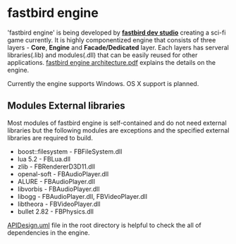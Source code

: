 # fastbird engine
'fastbird engine' is being developed by **[fastbird dev studio](http://jungwan.net)** creating a sci-fi
game currently. It is highly componentized engine that consists of
three layers - **Core**, **Engine** and **Facade/Dedicated** layer. Each layers
has serveral libraries(.lib) and modules(.dll) that can be easily reused for
other applications. [fastbird engine architecture.pdf](http://jungwan.net/publications/fastbird_engine_architecture_en.pdf) 
explains the details on the engine.

Currently the engine supports Windows. OS X support is planned.

## Modules External libraries
Most modules of fastbird engine is self-contained and do not need external
libraries but the following modules are exceptions and the specified external 
libraries are required to build.

* boost::filesystem - FBFileSystem.dll
* lua 5.2 - FBLua.dll
* zlib - FBRendererD3D11.dll
* openal-soft - FBAudioPlayer.dll
* ALURE - FBAudioPlayer.dll
* libvorbis - FBAudioPlayer.dll
* libogg - FBAudioPlayer.dll, FBVideoPlayer.dll
* libtheora - FBVideoPlayer.dll
* bullet 2.82 - FBPhysics.dll

[APIDesign.uml](https://github.com/fastbird/fastbirdEngine/blob/master/APIDesign.uml) file in the root directory is helpful to check the all of dependencies
in the engine.
